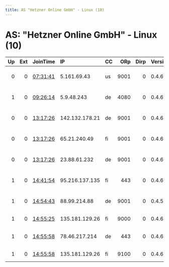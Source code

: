 ```yaml
---
title: AS "Hetzner Online GmbH" - Linux (10)
---
```


# AS: "Hetzner Online GmbH" - Linux (10)

|   Up |   Ext | JoinTime                                                                                              | IP             | CC   |   ORp |   Dirp | Version   | Contact                      | Nickname          |   eFamMembers |
|-----:|------:|:------------------------------------------------------------------------------------------------------|:---------------|:-----|------:|-------:|:----------|:-----------------------------|:------------------|--------------:|
|    0 |     0 | [07:31:41](https://nusenu.github.io/OrNetStats/w/relay/CA0F9189944C78996A44B05EA0616E93A38C1D04.html) | 5.161.69.43    | us   |  9001 |      0 | 0.4.6.9   | aswe5017 at gmail dot com    | SandroASH         |             1 |
|    1 |     0 | [09:26:14](https://nusenu.github.io/OrNetStats/w/relay/8E6FDF58E047865918A93D74B853067FF76206A1.html) | 5.9.48.243     | de   |  4080 |      0 | 0.4.6.8   | Contact: peabodysrv AT od    | Peabody           |             1 |
|    0 |     0 | [13:17:26](https://nusenu.github.io/OrNetStats/w/relay/25F9B96DEA4B85576328256C7B089AF64F5A9B03.html) | 142.132.178.21 | de   |  9001 |      0 | 0.4.6.9   | aswe5017 at gmail dot com    | SandroFSN         |             5 |
|    0 |     0 | [13:17:26](https://nusenu.github.io/OrNetStats/w/relay/68B7815E368A0A5A9CA9D37CDE7FEECD36AE3ADD.html) | 65.21.240.49   | fi   |  9001 |      0 | 0.4.6.9   | aswe5017 at gmail dot com    | SandroHEL         |             5 |
|    0 |     0 | [13:17:26](https://nusenu.github.io/OrNetStats/w/relay/D35D9A6465D73A1D2BB96AD877856055471BAF30.html) | 23.88.61.232   | de   |  9001 |      0 | 0.4.6.9   | aswe5017 at gmail dot com    | SandroNBG         |             5 |
|    1 |     0 | [14:41:54](https://nusenu.github.io/OrNetStats/w/relay/B5F0A4017D4F6EE0ECF489CA13FB7ACA95195F92.html) | 95.216.137.135 | fi   |   443 |      0 | 0.4.6.9   | torpids AT yahoo dot com     | torpidsFIhetzner1 |             1 |
|    1 |     0 | [14:54:43](https://nusenu.github.io/OrNetStats/w/relay/4A09BEC2E0E0C01CC6638DC5CB85408091769363.html) | 88.99.214.88   | de   |  9001 |      0 | 0.4.5.10  | &lt;nobody AT none of your b | 1984              |             1 |
|    1 |     0 | [14:55:25](https://nusenu.github.io/OrNetStats/w/relay/19B53DE3B97AEE85A90D44F0F06C1AE69FF62237.html) | 135.181.129.26 | fi   |  9000 |      0 | 0.4.6.9   | ContactInfo email:abuse      | StormyCloudInc    |            22 |
|    1 |     0 | [14:55:58](https://nusenu.github.io/OrNetStats/w/relay/3ADB0FC7F69291A2B018FFF74997F4AA695CB2D1.html) | 78.46.217.214  | de   |   443 |      0 | 0.4.6.9   | torpids AT yahoo dot com     | torpidsDEhetzner1 |             1 |
|    1 |     0 | [14:55:58](https://nusenu.github.io/OrNetStats/w/relay/F8555980E41FF5D0E2379126DAD74C56FF32DD66.html) | 135.181.129.26 | fi   |  9100 |      0 | 0.4.6.9   | ContactInfo email:abuse      | StormyCloudInc    |            22 |
